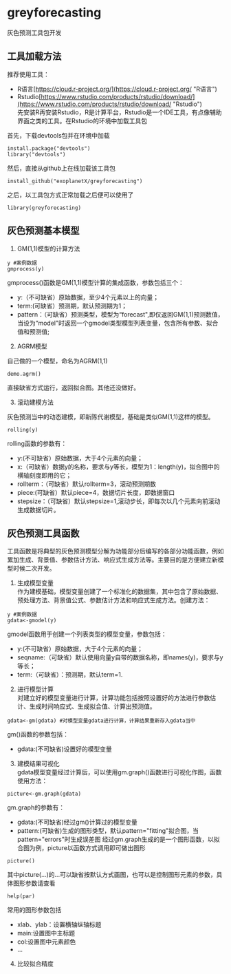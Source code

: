 
# greyforecasting

灰色预测工具包开发
## 工具加载方法
推荐使用工具：
- R语言[https://cloud.r-project.org/](https://cloud.r-project.org/ "R语言")
- Rstudio[https://www.rstudio.com/products/rstudio/download/](https://www.rstudio.com/products/rstudio/download/ "Rstudio")  
先安装R再安装Rstudio，R是计算平台，Rstudio是一个IDE工具，有点像辅助界面之类的工具。在Rstudio的环境中加载工具包  

首先，下载devtools包并在环境中加载
~~~{r}
install.package("devtools")
library("devtools")
~~~
然后，直接从github上在线加载该工具包
~~~{r}
install_github("exoplanetX/greyforecasting")
~~~
之后，以工具包方式正常加载之后便可以使用了
~~~{r}
library(greyforecasting)
~~~
## 灰色预测基本模型

1. GM(1,1)模型的计算方法
~~~{r}
y #案例数据
gmprocess(y)
~~~
gmprocess()函数是GM(1,1)模型计算的集成函数，参数包括三个：
- y:（不可缺省）原始数据，至少4个元素以上的向量；
- term:(可缺省）预测期，默认预测期为1；
- pattern：（可缺省）预测类型，模型为“forecast",即仅返回GM(1,1)预测数值，当设为“model"时返回一个gmodel类型模型列表变量，包含所有参数、拟合值和预测值;
2. AGRM模型  

自己做的一个模型，命名为AGRM(1,1)
~~~{r}
demo.agrm()
~~~
直接缺省方式运行，返回拟合图。其他还没做好。

3. 滚动建模方法  

灰色预测当中的动态建模，即新陈代谢模型，基础是类似GM(1,1)这样的模型。
~~~{r}
rolling(y)
~~~
rolling函数的参数有：
- y:(不可缺省）原始数据，大于4个元素的向量；
- x:（可缺省）数据y的名称，要求与y等长，模型为1：length(y)，拟合图中的横轴刻度即用的它；
- rollterm：（可缺省）默认rollterm=3，滚动预测期数
- piece:(可缺省）默认piece=4，数据切片长度，即数据窗口
- stepsize：（可缺省）默认stepsize=1,滚动步长，即每次以几个元素向前滚动生成数据切片。
## 灰色预测工具函数
工具函数是将典型的灰色预测模型分解为功能部分后编写的各部分功能函数，例如累加生成、背景值、参数估计方法、响应式生成方法等。主要目的是方便建立新模型时候二次开发。
1. 生成模型变量  
作为建模基础，模型变量创建了一个标准化的数据集，其中包含了原始数据、预处理方法、背景值公式、参数估计方法和响应式生成方法。创建方法：
~~~{R}
y #案例数据
gdata<-gmodel(y)
~~~
gmodel函数用于创建一个列表类型的模型变量，参数包括：
- y:(不可缺省）原始数据，大于4个元素的向量；
- seqname:（可缺省）默认使用向量y自带的数据名称，即names(y)，要求与y等长；
- term:（可缺省）：预测期，默认term=1.


2. 进行模型计算  
对建立好的模型变量进行计算，计算功能包括按照设置好的方法进行参数估计、生成时间响应式、生成拟合值、计算出预测值。
~~~{r}
gdata<-gm(gdata) #对模型变量gdata进行计算，计算结果重新存入gdata当中
~~~
gm()函数的参数包括：
- gdata:(不可缺省)设置好的模型变量

3. 建模结果可视化  
gdata模型变量经过计算后，可以使用gm.graph()函数进行可视化作图，函数使用方法：
~~~{r}
picture<-gm.graph(gdata)
~~~
gm.graph的参数有：
- gdata:(不可缺省)经过gm()计算过的模型变量
- pattern:(可缺省)生成的图形类型，默认pattern="fitting"拟合图，当pattern="errors"时生成误差图
经过gm.graph生成的是一个图形函数，以拟合图为例，picture以函数方式调用即可做出图形
~~~{r}
picture()
~~~
其中picture(...)的...可以缺省按默认方式画图，也可以是控制图形元素的参数，具体图形参数请查看
~~~{r}
help(par)
~~~
常用的图形参数包括
- xlab、ylab：设置横轴纵轴标题
- main:设置图中主标题
- col:设置图中元素颜色
- ...
4. 比较拟合精度
